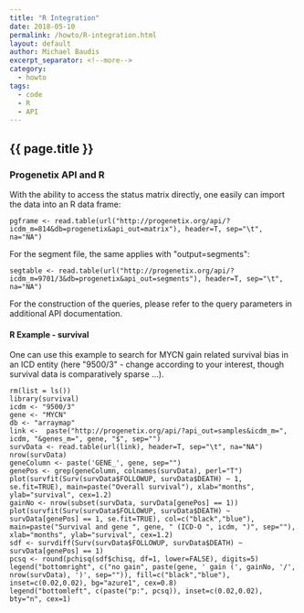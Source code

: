```yaml
---
title: "R Integration"
date: 2018-05-10
permalink: /howto/R-integration.html
layout: default
author: Michael Baudis
excerpt_separator: <!--more-->
category:
  - howto
tags:
  - code
  - R
  - API
---
```


## {{ page.title }}

<!--   Please edit the title above.                                 -->
<!--   Please edit the author above.                                -->
<!--   Please edit the category above if not "news".                -->
<!--   You may replace the `{{ page.title }}` above with your text. -->

<!--  CONTENT  -->

### Progenetix API and R

With the ability to access the status matrix directly, one easily can import the data into an R data frame:

<!--more-->

```
pgframe <- read.table(url("http://progenetix.org/api/?icdm_m=814&db=progenetix&api_out=matrix"), header=T, sep="\t", na="NA")
```

For the segment file, the same applies with "output=segments":

```
segtable <- read.table(url("http://progenetix.org/api/?icdm_m=9701/3&db=progenetix&api_out=segments"), header=T, sep="\t", na="NA")
```

For the construction of the queries, please refer to the query parameters in additional API documentation.

#### R Example - survival

One can use this example to search for MYCN gain related survival bias in an ICD entity (here "9500/3" - change according to your interest, though survival data is comparatively sparse ...). 


```
rm(list = ls())
library(survival)
icdm <- "9500/3"
gene <- "MYCN"
db <- "arraymap"
link <-  paste("http://progenetix.org/api/?api_out=samples&icdm_m=", icdm, "&genes_m=", gene, "$", sep="")
survData <- read.table(url(link), header=T, sep="\t", na="NA")
nrow(survData)
geneColumn <- paste('GENE_', gene, sep="")
genePos	<- grep(geneColumn, colnames(survData), perl="T")
plot(survfit(Surv(survData$FOLLOWUP, survData$DEATH) ~ 1, se.fit=TRUE), main=paste("Overall survival"), xlab="months", ylab="survival", cex=1.2)  
gainNo <- nrow(subset(survData, survData[genePos] == 1))   
plot(survfit(Surv(survData$FOLLOWUP, survData$DEATH) ~ survData[genePos] == 1, se.fit=TRUE), col=c("black","blue"), main=paste("Survival and gene ", gene, " (ICD-O ", icdm, ")", sep=""), xlab="months", ylab="survival", cex=1.2)  
sdf <- survdiff(Surv(survData$FOLLOWUP, survData$DEATH) ~ survData[genePos] == 1) 
pcsq <- round(pchisq(sdf$chisq, df=1, lower=FALSE), digits=5)
legend("bottomright", c("no gain", paste(gene, ' gain (', gainNo, '/', nrow(survData), ')', sep="")), fill=c("black","blue"), inset=c(0.02,0.02), bg="azure1", cex=0.8)  
legend("bottomleft", c(paste("p:", pcsq)), inset=c(0.02,0.02), bty="n", cex=1)
```
